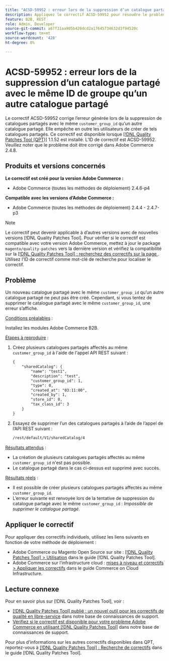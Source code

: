 ```yaml
---
title: "ACSD-59952 : erreur lors de la suppression d’un catalogue partagé avec le même ID de groupe qu’un autre catalogue partagé"
description: Appliquez le correctif ACSD-59952 pour résoudre le problème Adobe Commerce en raison duquel une erreur est générée lors de la suppression d’un catalogue partagé avec le même &grave;customer_group_id&grave; qu’un autre catalogue partagé.
feature: B2B, REST
role: Admin, Developer
source-git-commit: a67f31aa905b420dcd2a17645734632d3f94520c
workflow-type: tm+mt
source-wordcount: '428'
ht-degree: 0%

---
```



# ACSD-59952 : erreur lors de la suppression d’un catalogue partagé avec le même ID de groupe qu’un autre catalogue partagé

Le correctif ACSD-59952 corrige l’erreur générée lors de la suppression de catalogues partagés avec le même `customer_group_id` qu’un autre catalogue partagé. Elle empêche en outre les utilisateurs de créer de tels catalogues partagés. Ce correctif est disponible lorsque [[!DNL Quality Patches Tool (QPT)]](https://experienceleague.adobe.com/fr/docs/commerce-knowledge-base/kb/announcements/commerce-announcements/magento-quality-patches-released-new-tool-to-self-serve-quality-patches) 1.1.52 est installé. L’ID de correctif est ACSD-59952. Veuillez noter que le problème doit être corrigé dans Adobe Commerce 2.4.8.

## Produits et versions concernés

**Le correctif est créé pour la version Adobe Commerce :**

* Adobe Commerce (toutes les méthodes de déploiement) 2.4.6-p4

**Compatible avec les versions d’Adobe Commerce :**

* Adobe Commerce (toutes les méthodes de déploiement) 2.4.4 - 2.4.7-p3

>[!NOTE]
>
>Le correctif peut devenir applicable à d’autres versions avec de nouvelles versions [!DNL Quality Patches Tool]. Pour vérifier si le correctif est compatible avec votre version Adobe Commerce, mettez à jour le package `magento/quality-patches` vers la dernière version et vérifiez la compatibilité sur la [[!DNL Quality Patches Tool] : recherchez des correctifs sur la page ](https://experienceleague.adobe.com/tools/commerce-quality-patches/index.html?lang=fr). Utilisez l’ID de correctif comme mot-clé de recherche pour localiser le correctif.

## Problème

Un nouveau catalogue partagé avec le même `customer_group_id` qu’un autre catalogue partagé ne peut pas être créé. Cependant, si vous tentez de supprimer le catalogue partagé avec le même `customer_group_id`, une erreur s’affiche.

<u>Conditions préalables</u> :

Installez les modules Adobe Commerce B2B.

<u>Étapes à reproduire</u> :

1. Créez plusieurs catalogues partagés affectés au même `customer_group_id` à l&#39;aide de l&#39;appel API REST suivant :

   ```REST
   {
       "sharedCatalog": {
           "name": "test1",
           "description": "test",
           "customer_group_id": 1,
           "type": 0,
           "created_at": "03:11:00",
           "created_by": 1,
           "store_id": 0,
           "tax_class_id": 3
       }
   }
   ```

1. Essayez de supprimer l’un des catalogues partagés à l’aide de l’appel de l’API REST suivant :

   ```REST
   /rest/default/V1/sharedCatalog/4
   ```

<u>Résultats attendus</u> :

* La création de plusieurs catalogues partagés affectés au même `customer_group_id` n&#39;est pas possible.
* Le catalogue partagé dans le cas ci-dessus est supprimé avec succès.

<u>Résultats réels</u> :

* Il est possible de créer plusieurs catalogues partagés affectés au même `customer_group_id`.
* L’erreur suivante est renvoyée lors de la tentative de suppression du catalogue partagé avec le même `customer_group_id` : *Impossible de supprimer le catalogue partagé*.

## Appliquer le correctif

Pour appliquer des correctifs individuels, utilisez les liens suivants en fonction de votre méthode de déploiement :

* Adobe Commerce ou Magento Open Source sur site : [[!DNL Quality Patches Tool] > Utilisation](/help/tools/quality-patches-tool/usage.md) dans le guide [!DNL Quality Patches Tool].
* Adobe Commerce sur l’infrastructure cloud : [mises à niveau et correctifs > Appliquer les correctifs](https://experienceleague.adobe.com/docs/commerce-cloud-service/user-guide/develop/upgrade/apply-patches.html?lang=fr) dans le guide Commerce on Cloud Infrastructure.

## Lecture connexe

Pour en savoir plus sur [!DNL Quality Patches Tool], voir :

* [[!DNL Quality Patches Tool] publié : un nouvel outil pour les correctifs de qualité en libre-service](https://experienceleague.adobe.com/fr/docs/commerce-knowledge-base/kb/announcements/commerce-announcements/magento-quality-patches-released-new-tool-to-self-serve-quality-patches) dans notre base de connaissances de support.
* [Vérifiez si le correctif est disponible pour votre problème Adobe Commerce en utilisant  [!DNL Quality Patches Tool]](/help/tools/quality-patches-tool/patches-available-in-qpt/check-patch-for-magento-issue-with-magento-quality-patches.md) dans notre base de connaissances de support.

Pour plus d&#39;informations sur les autres correctifs disponibles dans QPT, reportez-vous à [[!DNL Quality Patches Tool] : Recherche de correctifs](https://experienceleague.adobe.com/tools/commerce-quality-patches/index.html?lang=fr) dans le guide [!DNL Quality Patches Tool].
